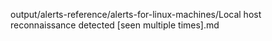 output/alerts-reference/alerts-for-linux-machines/Local host reconnaissance detected [seen multiple times].md